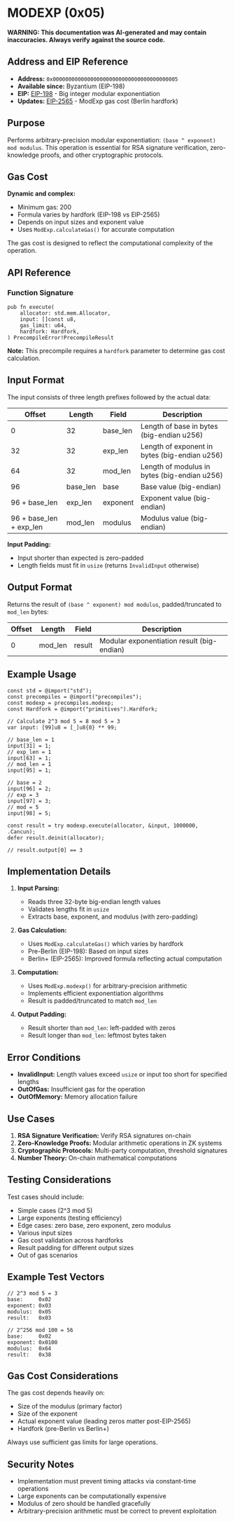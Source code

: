 # MODEXP (0x05)

**WARNING: This documentation was AI-generated and may contain inaccuracies. Always verify against the source code.**

## Address and EIP Reference

- **Address:** `0x0000000000000000000000000000000000000005`
- **Available since:** Byzantium (EIP-198)
- **EIP:** [EIP-198](https://eips.ethereum.org/EIPS/eip-198) - Big integer modular exponentiation
- **Updates:** [EIP-2565](https://eips.ethereum.org/EIPS/eip-2565) - ModExp gas cost (Berlin hardfork)

## Purpose

Performs arbitrary-precision modular exponentiation: `(base ^ exponent) mod modulus`. This operation is essential for RSA signature verification, zero-knowledge proofs, and other cryptographic protocols.

## Gas Cost

**Dynamic and complex:**
- Minimum gas: 200
- Formula varies by hardfork (EIP-198 vs EIP-2565)
- Depends on input sizes and exponent value
- Uses `ModExp.calculateGas()` for accurate computation

The gas cost is designed to reflect the computational complexity of the operation.

## API Reference

### Function Signature

```zig
pub fn execute(
    allocator: std.mem.Allocator,
    input: []const u8,
    gas_limit: u64,
    hardfork: Hardfork,
) PrecompileError!PrecompileResult
```

**Note:** This precompile requires a `hardfork` parameter to determine gas cost calculation.

## Input Format

The input consists of three length prefixes followed by the actual data:

| Offset        | Length | Field      | Description |
|---------------|--------|------------|-------------|
| 0             | 32     | base_len   | Length of base in bytes (big-endian u256) |
| 32            | 32     | exp_len    | Length of exponent in bytes (big-endian u256) |
| 64            | 32     | mod_len    | Length of modulus in bytes (big-endian u256) |
| 96            | base_len | base     | Base value (big-endian) |
| 96 + base_len | exp_len  | exponent | Exponent value (big-endian) |
| 96 + base_len + exp_len | mod_len | modulus | Modulus value (big-endian) |

**Input Padding:**
- Input shorter than expected is zero-padded
- Length fields must fit in `usize` (returns `InvalidInput` otherwise)

## Output Format

Returns the result of `(base ^ exponent) mod modulus`, padded/truncated to `mod_len` bytes:

| Offset | Length  | Field  | Description |
|--------|---------|--------|-------------|
| 0      | mod_len | result | Modular exponentiation result (big-endian) |

## Example Usage

```zig
const std = @import("std");
const precompiles = @import("precompiles");
const modexp = precompiles.modexp;
const Hardfork = @import("primitives").Hardfork;

// Calculate 2^3 mod 5 = 8 mod 5 = 3
var input: [99]u8 = [_]u8{0} ** 99;

// base_len = 1
input[31] = 1;
// exp_len = 1
input[63] = 1;
// mod_len = 1
input[95] = 1;

// base = 2
input[96] = 2;
// exp = 3
input[97] = 3;
// mod = 5
input[98] = 5;

const result = try modexp.execute(allocator, &input, 1000000, .Cancun);
defer result.deinit(allocator);

// result.output[0] == 3
```

## Implementation Details

1. **Input Parsing:**
   - Reads three 32-byte big-endian length values
   - Validates lengths fit in `usize`
   - Extracts base, exponent, and modulus (with zero-padding)

2. **Gas Calculation:**
   - Uses `ModExp.calculateGas()` which varies by hardfork
   - Pre-Berlin (EIP-198): Based on input sizes
   - Berlin+ (EIP-2565): Improved formula reflecting actual computation

3. **Computation:**
   - Uses `ModExp.modexp()` for arbitrary-precision arithmetic
   - Implements efficient exponentiation algorithms
   - Result is padded/truncated to match `mod_len`

4. **Output Padding:**
   - Result shorter than `mod_len`: left-padded with zeros
   - Result longer than `mod_len`: leftmost bytes taken

## Error Conditions

- **InvalidInput:** Length values exceed `usize` or input too short for specified lengths
- **OutOfGas:** Insufficient gas for the operation
- **OutOfMemory:** Memory allocation failure

## Use Cases

1. **RSA Signature Verification:** Verify RSA signatures on-chain
2. **Zero-Knowledge Proofs:** Modular arithmetic operations in ZK systems
3. **Cryptographic Protocols:** Multi-party computation, threshold signatures
4. **Number Theory:** On-chain mathematical computations

## Testing Considerations

Test cases should include:
- Simple cases (2^3 mod 5)
- Large exponents (testing efficiency)
- Edge cases: zero base, zero exponent, zero modulus
- Various input sizes
- Gas cost validation across hardforks
- Result padding for different output sizes
- Out of gas scenarios

## Example Test Vectors

```zig
// 2^3 mod 5 = 3
base:     0x02
exponent: 0x03
modulus:  0x05
result:   0x03

// 2^256 mod 100 = 56
base:     0x02
exponent: 0x0100
modulus:  0x64
result:   0x38
```

## Gas Cost Considerations

The gas cost depends heavily on:
- Size of the modulus (primary factor)
- Size of the exponent
- Actual exponent value (leading zeros matter post-EIP-2565)
- Hardfork (pre-Berlin vs Berlin+)

Always use sufficient gas limits for large operations.

## Security Notes

- Implementation must prevent timing attacks via constant-time operations
- Large exponents can be computationally expensive
- Modulus of zero should be handled gracefully
- Arbitrary-precision arithmetic must be correct to prevent exploitation

